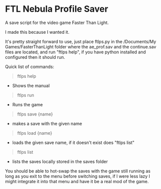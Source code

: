 # FTL Nebula Profile Saver
A save script for the video game Faster Than Light.

I made this because I wanted it. 

It's pretty straight forward to use, just place ftlps.py in the /Documents/My Games/FasterThanLight folder where
the ae_prof.sav and the continue.sav files are located, and run "ftlps help", if you have python installed and
configured then it should run. 

Quick list of commands:
> ftlps help
* Shows the manual

> ftlps run
* Runs the game

> ftlps save {name}
* makes a save with the given name

> ftlps load {name}
* loads the given save name, if it doesn't exist does "ftlps list"

> ftlps list
* lists the saves locally stored in the saves folder

You should be able to hot-swap the saves with the game still running as long as you exit to the menu before
switching saves, if I were less lazy I might integrate it into that menu and have it be a real mod of the game.
